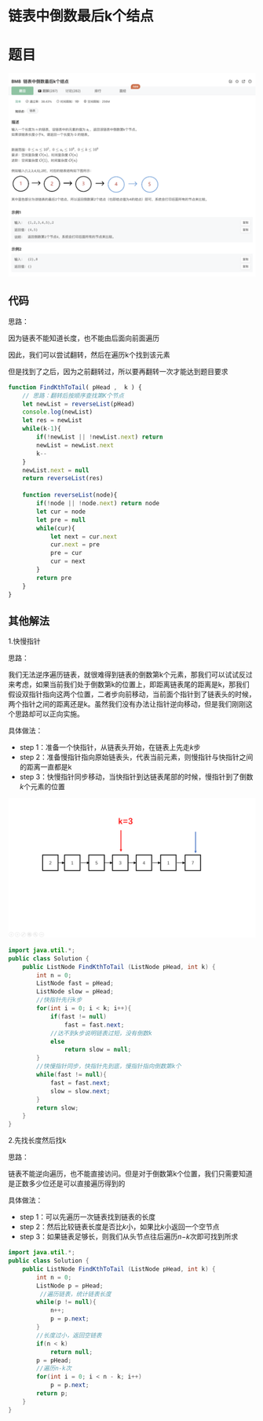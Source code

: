 # 链表中倒数最后k个结点

# 题目

![image-20221211223655094](image/image-20221211223655094.png)

## 代码

思路：

因为链表不能知道长度，也不能由后面向前面遍历

因此，我们可以尝试翻转，然后在遍历k个找到该元素

但是找到了之后，因为之前翻转过，所以要再翻转一次才能达到题目要求

```jsx
function FindKthToTail( pHead ,  k ) {
    // 思路：翻转后按顺序查找第K个节点
    let newList = reverseList(pHead)
    console.log(newList)
    let res = newList
    while(k-1){
        if(!newList || !newList.next) return
        newList = newList.next
        k--
    }
    newList.next = null
    return reverseList(res)

    function reverseList(node){
        if(!node || !node.next) return node
        let cur = node
        let pre = null
        while(cur){
            let next = cur.next
            cur.next = pre
            pre = cur
            cur = next
        }
        return pre
    }
}
```

## 其他解法

1.快慢指针

思路：

我们无法逆序遍历链表，就很难得到链表的倒数第k个元素，那我们可以试试反过来考虑，如果当前我们处于倒数第k的位置上，即距离链表尾的距离是k，那我们假设双指针指向这两个位置，二者步向前移动，当前面个指针到了链表头的时候，两个指针之间的距离还是k。虽然我们没有办法让指针逆向移动，但是我们刚刚这个思路却可以正向实施。

具体做法：

- step 1：准备一个快指针，从链表头开始，在链表上先走*k*步
- step 2：准备慢指针指向原始链表头，代表当前元素，则慢指针与快指针之间的距离一直都是k
- step 3：快慢指针同步移动，当快指针到达链表尾部的时候，慢指针到了倒数*k*个元素的位置

![](image/15B43339B02E276F1B14C9F3B03A53CF.gif)

```java
import java.util.*;
public class Solution {
    public ListNode FindKthToTail (ListNode pHead, int k) {
        int n = 0;
        ListNode fast = pHead; 
        ListNode slow = pHead;
        //快指针先行k步
        for(int i = 0; i < k; i++){  
            if(fast != null)
                fast = fast.next;
            //达不到k步说明链表过短，没有倒数k
            else 
                return slow = null;
        }
        //快慢指针同步，快指针先到底，慢指针指向倒数第k个
        while(fast != null){ 
            fast = fast.next;
            slow = slow.next;
        }
        return slow;
    }
}
```

2.先找长度然后找k

思路：

链表不能逆向遍历，也不能直接访问。但是对于倒数第k个位置，我们只需要知道是正数多少位还是可以直接遍历得到的

具体做法：

- step 1：可以先遍历一次链表找到链表的长度
- step 2：然后比较链表长度是否比*k*小，如果比*k*小返回一个空节点
- step 3：如果链表足够长，则我们从头节点往后遍历*n*−*k*次即可找到所求

```java
import java.util.*;
public class Solution {
    public ListNode FindKthToTail (ListNode pHead, int k) {
        int n = 0;
        ListNode p = pHead;
         //遍历链表，统计链表长度
        while(p != null){
            n++;
            p = p.next;
        }
        //长度过小，返回空链表
        if(n < k) 
            return null;
        p = pHead;
        //遍历n-k次
        for(int i = 0; i < n - k; i++) 
            p = p.next;
        return p;
    }
}
```